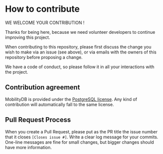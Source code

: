 How to contribute
=================
WE WELCOME YOUR CONTRIBUTION !

Thanks for being here, because we need volunteer developers to continue improving this project.

When contributing to this repository, please first discuss the change you wish to make via an issue (see above), or via emails with the owners of this repository before proposing a change.

We have a code of conduct, so please follow it in all your interactions with the project.

Contribution agreement
----------------------

MobilityDB is provided under the [PostgreSQL license](https://www.postgresql.org/about/licence/). Any kind of contribution will automatically fall to the same license.

Pull Request Process
--------------------
When you create a Pull Request, please put as the PR title the issue number that it closes `[Closes issue #]`. Write a clear log message for your commits. One-line messages are fine for small changes, but bigger changes should have more information.

